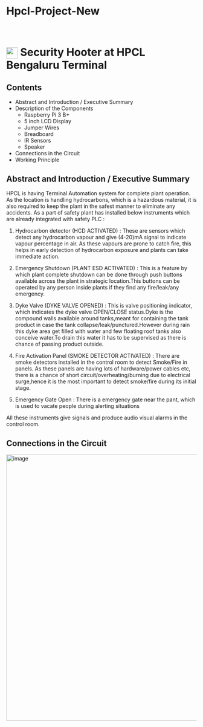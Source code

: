 # Hpcl-Project-New
﻿<h1><img align="center" height="30" src="https://user-images.githubusercontent.com/88069082/225035704-464df7f6-031c-472d-b03b-6374c5991023.jpeg"> Security Hooter at HPCL Bengaluru Terminal</h1>

## Contents
- Abstract and Introduction / Executive Summary
- Description of the Components
    - Raspberry Pi 3 B+ 
    - 5 inch LCD Display
    - Jumper Wires
    - Breadboard
    - IR Sensors
    - Speaker
 - Connections in the Circuit
 - Working Principle

## Abstract and Introduction / Executive Summary

 HPCL is having Terminal Automation system for complete plant            operation. As the location is handling hydrocarbons, which is a hazardous material, it is also required to keep the plant in the safest manner to eliminate any accidents.
 As a part of safety plant has installed below instruments which are already integrated with safety PLC : 

1. Hydrocarbon detector (HCD ACTIVATED) : These are sensors which detect any hydrocarbon vapour and give (4-20)mA signal to indicate vapour percentage in air. As these vapours are prone to catch fire, this helps in early detection of hydrocarbon exposure and plants can take immediate action.

2. Emergency Shutdown (PLANT ESD ACTIVATED) : This is a feature by which plant complete shutdown can be done through push buttons available across the plant in strategic location.This buttons can be operated by any person inside plants if they find any fire/leak/any emergency.

3. Dyke Valve (DYKE VALVE OPENED) : This is valve positioning indicator, which indicates the dyke valve OPEN/CLOSE status.Dyke is the compound walls available around tanks,meant for containing the tank product in case the tank collapse/leak/punctured.However during rain this dyke area get filled with water and few floating roof tanks also conceive water.To drain this water it has to be supervised as there is chance of passing product outside.

4. Fire Activation Panel (SMOKE DETECTOR ACTIVATED) : There are smoke detectors installed in the control room to detect Smoke/Fire in panels. As these panels are having lots of hardware/power cables etc, there is a chance of short circuit/overheating/burning due to electrical surge,hence it is the most important to detect smoke/fire during its initial stage.

5. Emergency Gate Open : There is a emergency gate near the pant, which is used to vacate people during alerting situations

All these instruments give signals and produce audio visual alarms in the control room.

## Connections in the Circuit 

<img width="705" alt="image" src="https://user-images.githubusercontent.com/88069082/225034091-b2da7506-48f6-434a-a5e7-70254b69be45.png">
